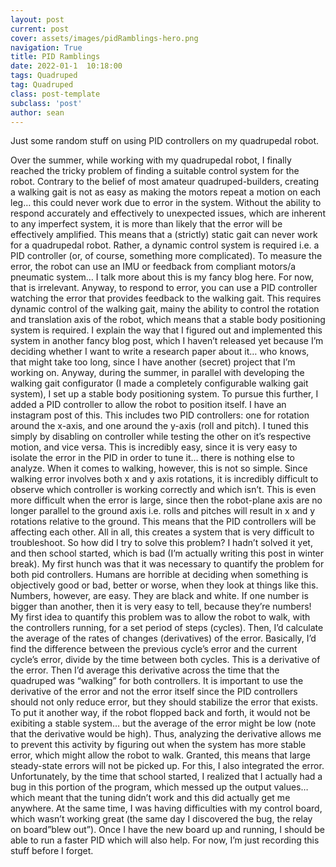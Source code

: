 ```yaml
---
layout: post
current: post
cover: assets/images/pidRamblings-hero.png
navigation: True
title: PID Ramblings
date: 2022-01-1  10:18:00
tags: Quadruped
tag: Quadruped
class: post-template
subclass: 'post'
author: sean
---
```


Just some random stuff on using PID controllers on my quadrupedal robot. 

Over the summer, while working with my quadrupedal robot, I finally reached the tricky problem of finding a suitable control system for the robot. Contrary to the belief of most amateur quadruped-builders, creating a walking gait is not as easy as making the motors repeat a motion on each leg… this could never work due to error in the system. Without the ability to respond accurately and effectively to unexpected issues, which are inherent to any imperfect system, it is more than likely that the error will be effectively amplified. This means that a (strictly) static gait can never work for a quadrupedal robot. Rather, a dynamic control system is required i.e. a PID controller (or, of course, something more complicated). To measure the error, the robot can use an IMU or feedback from compliant motors/a pneumatic system… I talk more about this is my fancy blog here. For now, that is irrelevant. Anyway, to respond to error, you can use a PID controller watching the error that provides feedback to the walking gait. This requires dynamic control of the walking gait, mainy the ability to control the rotation and translation axis of the robot, which means that a stable body positioning system is required. I explain the way that I figured out and implemented this system in another fancy blog post, which I haven’t released yet because I’m deciding whether I want to write a research paper about it… who knows, that might take too long, since I have another (secret) project that I’m working on. Anyway, during the summer, in parallel with developing the walking gait configurator (I made a completely configurable walking gait system), I set up a stable body positioning system. To pursue this further, I added a PID controller to allow the robot to position itself. I have an instagram post of this. This includes two PID controllers: one for rotation around the x-axis, and one around the y-axis (roll and pitch). I tuned this simply by disabling on controller while testing the other on it’s respective motion, and vice versa. This is incredibly easy, since it is very easy to isolate the error in the PID in order to tune it… there is nothing else to analyze. When it comes to walking, however, this is not so simple. Since walking error involves both x and y axis rotations, it is incredibly difficult to observe which controller is working correctly and which isn’t. This is even more difficult when the error is large, since then the robot-plane axis are no longer parallel to the ground axis i.e. rolls and pitches will result in x and y rotations relative to the ground. This means that the PID controllers will be affecting each other. All in all, this creates a system that is very difficult to troubleshoot.
So how did I try to solve this problem? I hadn’t solved it yet, and then school started, which is bad (I’m actually writing this post in winter break). My first hunch was that it was necessary to quantify the problem for both pid controllers. Humans are horrible at deciding when something is objectively good or bad, better or worse, when they look at things like this. Numbers, however, are easy. They are black and white. If one number is bigger than another, then it is very easy to tell, because they’re numbers! My first idea to quantify this problem was to allow the robot to walk, with the controllers running, for a set period of steps (cycles). Then, I’d calculate the average of the rates of changes (derivatives) of the error. Basically, I’d find the difference between the previous cycle’s error and the current cycle’s error, divide by the time between both cycles. This is a derivative of the error. Then I’d average this derivative across the time that the quadruped was “walking” for both controllers. It is important to use the derivative of the error and not the error itself since the PID controllers should not only reduce error, but they should stabilize the error that exists. To put it another way, if the robot flopped back and forth, it would not be exibiting a stable system… but the average of the error might be low (note that the derivative would be high). Thus, analyzing the derivative allows me to prevent this activity by figuring out when the system has more stable error, which might allow the robot to walk. Granted, this means that large steady-state errors will not be picked up. For this, I also integrated the error. Unfortunately, by the time that school started, I realized that I actually had a bug in this portion of the program, which messed up the output values… which meant that the tuning didn’t work and this did actually get me anywhere. At the same time, I was having difficulties with my control board, which wasn’t working great (the same day I discovered the bug, the relay on board”blew out”). Once I have the new board up and running, I should be able to run a faster PID which will also help. For now, I’m just recording this stuff before I forget.